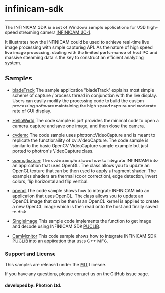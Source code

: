# infinicam-sdk

<hr>

The INFINICAM SDK is a set of Windows sample applications for USB high-speed streaming camera [INFINICAM UC-1](https://www.photron.co.jp/products/hsvcam/infinicam/).

It illustrates how the INFINICAM could be used to achieve real-time live image processing with simple capturing API. As the nature of high speed live image processing, dealing with the limited performance of host PC and massive streaming data is the key to construct an efficient analyzing system.

## Samples

* [bladeTrack](src/bladeTrack/README.md) The sample application "bladeTrack" explains most simple scheme of capture / process thread in conjunction with the live display. Users can easily modify the processing code to build the custom processing software maintaining the high speed capture and moderate rate of GUI display.

* [HelloWorld](src/HelloWorld/README.md) The code sample is just provides the minimal code to open a camera, capture and save one image, and then close the camera. 

* [cvdemo](src/cvdemo/README.md) The code sample uses photron::VideoCapture and is meant to replicate the functionaility of cv::VideoCapture. The code sample is similar to the basic OpenCV VideoCapture sample example but just ported to photron's VideoCapture class. 

* [opengltexture](src/ogltexture/README.md) The code sample shows how to integrate INFINICAM into an application that uses OpenGL. The class allows you to update an OpenGL texture that can be then used to apply a fragment shader. The examples shaders are thermal (color correction), edge detection, invert colors, flip horizontal and flip vertical.

* [opencl](src/opencl/README.md) The code sample shows how to integrate INFINICAM into an application that uses OpenCL. The class allows you to update an OpenCL image that can be then is an OpenCL kernel is applied to create a new OpenCL image which is then read onto the host and finally saved to disk.

* [SingleImage](src/SingleImage/README.md) This sample code implements the function to get image and decode using INFINICAM SDK [PUCLIB](https://www.photron.co.jp/products/hsvcam/infinicam/tech.html).

* [CamMonitor](src/CamMonitor/README.md) This code sample shows how to integrate INFINICAM SDK [PUCLIB](https://www.photron.co.jp/products/hsvcam/infinicam/tech.html) into an application that uses C++ MFC.

### Support and License

This samples are released under the [MIT](https://opensource.org/licenses/mit-license.php) Licesne.

If you have any questions, please contact us on the GitHub issue page.

#### developed by: Photron Ltd. 

